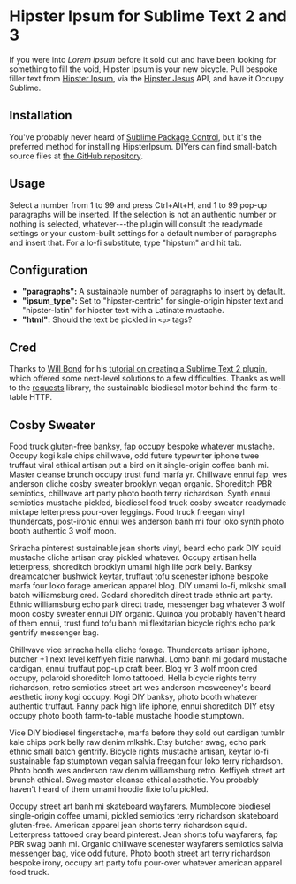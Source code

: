 Hipster Ipsum for Sublime Text 2 and 3
================================
If you were into _Lorem ipsum_ before it sold out and have been looking for something to fill the void, Hipster Ipsum is your new bicycle. Pull bespoke filler text from [Hipster Ipsum](http://hipsteripsum.me), via the [Hipster Jesus](http://hipsterjesus.com) API, and have it Occupy Sublime.


Installation
------------
You've probably never heard of [Sublime Package Control](http://wbond.net/sublime_packages/package_control), but it's the preferred method for installing HipsterIpsum. DIYers can find small-batch source files at [the GitHub repository](http://github.com/phyllisstein/HipsterIpsum).


Usage
-----
Select a number from 1 to 99 and press Ctrl+Alt+H, and 1 to 99 pop-up paragraphs will be inserted. If the selection is not an authentic number or nothing is selected, whatever---the plugin will consult the readymade settings or your custom-built settings for a default number of paragraphs and insert that. For a lo-fi substitute, type "hipstum" and hit tab.


Configuration
-------------
* **"paragraphs":** A sustainable number of paragraphs to insert by default.
* **"ipsum_type":** Set to "hipster-centric" for single-origin hipster text and "hipster-latin" for hipster text with a Latinate mustache.
* **"html":** Should the text be pickled in `<p>` tags?


Cred
----
Thanks to [Will Bond](http://wbond.net) for his [tutorial on creating a Sublime Text 2 plugin](http://net.tutsplus.com/tutorials/python-tutorials/how-to-create-a-sublime-text-2-plugin/), which offered some next-level solutions to a few difficulties. Thanks as well to the [requests](http://docs.python-requests.org/en/latest/) library, the sustainable biodiesel motor behind the farm-to-table HTTP.


Cosby Sweater
-------------
Food truck gluten-free banksy, fap occupy bespoke whatever mustache.  Occupy kogi kale chips chillwave, odd future typewriter iphone twee truffaut viral ethical artisan put a bird on it single-origin coffee banh mi.  Master cleanse brunch occupy trust fund marfa yr.  Chillwave ennui fap, wes anderson cliche cosby sweater brooklyn vegan organic.  Shoreditch PBR semiotics, chillwave art party photo booth terry richardson.  Synth ennui semiotics mustache pickled, biodiesel food truck cosby sweater readymade mixtape letterpress pour-over leggings.  Food truck freegan vinyl thundercats, post-ironic ennui wes anderson banh mi four loko synth photo booth authentic 3 wolf moon.

Sriracha pinterest sustainable jean shorts vinyl, beard echo park DIY squid mustache cliche artisan cray pickled whatever.  Occupy artisan hella letterpress, shoreditch brooklyn umami high life pork belly.  Banksy dreamcatcher bushwick keytar, truffaut tofu scenester iphone bespoke marfa four loko forage american apparel blog.  DIY umami lo-fi, mlkshk small batch williamsburg cred.  Godard shoreditch direct trade  ethnic art party.  Ethnic williamsburg echo park direct trade, messenger bag whatever 3 wolf moon cosby sweater ennui DIY organic.  Quinoa you probably haven't heard of them ennui, trust fund tofu banh mi flexitarian bicycle rights echo park gentrify messenger bag.

Chillwave vice sriracha hella cliche forage.  Thundercats artisan iphone, butcher +1 next level keffiyeh fixie narwhal.  Lomo banh mi godard mustache cardigan, ennui truffaut pop-up craft beer.  Blog yr 3 wolf moon cred occupy, polaroid shoreditch lomo tattooed.  Hella bicycle rights terry richardson, retro semiotics street art wes anderson mcsweeney's beard aesthetic irony kogi occupy.  Kogi DIY banksy, photo booth whatever authentic truffaut.  Fanny pack high life iphone, ennui shoreditch DIY etsy occupy photo booth farm-to-table mustache hoodie stumptown.

Vice DIY biodiesel fingerstache, marfa before they sold out cardigan tumblr kale chips pork belly raw denim mlkshk.  Etsy butcher swag, echo park ethnic small batch gentrify.  Bicycle rights mustache artisan, keytar lo-fi sustainable fap stumptown vegan salvia freegan four loko terry richardson.  Photo booth wes anderson raw denim williamsburg retro.  Keffiyeh street art brunch ethical.  Swag master cleanse ethical aesthetic.  You probably haven't heard of them umami hoodie fixie tofu pickled.

Occupy street art banh mi skateboard wayfarers.  Mumblecore biodiesel single-origin coffee umami, pickled semiotics terry richardson skateboard gluten-free.  American apparel jean shorts terry richardson squid.  Letterpress tattooed cray beard pinterest.  Jean shorts tofu wayfarers, fap PBR swag banh mi.  Organic chillwave scenester wayfarers semiotics salvia messenger bag, vice odd future.  Photo booth street art terry richardson bespoke irony, occupy art party tofu pour-over whatever american apparel food truck.